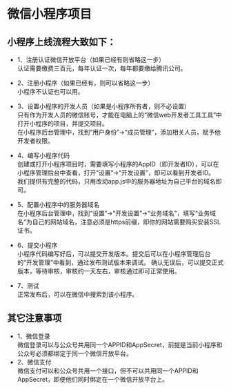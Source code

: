 微信小程序项目
============================
小程序上线流程大致如下：
--
* 1、注册认证微信开放平台（如果已经有则省略这一步）<br/>
认证需要缴费三百元，每年认证一次，每年都要缴给腾讯公司。
* 2、注册小程序（如果已经有，则可以省略这一步）<br/>
小程序不认证也可以用。
* 3、设置小程序的开发人员（如果是小程序所有者，则不必设置）<br/>
只有作为开发人员的微信账号，才能在电脑上的“微信web开发者工具工具”中打开小程序的项目，并提交项目。<br/>
在小程序后台管理中，找到“用户身份”->“成员管理”，添加相关人员，赋予他开发者权限。
* 4、编写小程序代码<br/>
创建或打开小程序项目时，需要填写小程序的AppID（即开发者ID），可以在小程序管理后台中查看，打开“设置”->“开发设置”，即可以看到开发者ID。<br/>
我们提供有完整的代码，只用改动app.js中的服务器地址为自己平台的域名即可。
* 5、配置小程序中的服务器域名<br/>
在小程序后台管理中，找到“设置”->“开发设置”->“业务域名”，填写“业务域名”为自己的网站域名，注意必须是https前缀，即你的网站需要购买安装SSL证书。

* 6、提交小程序<br/>
小程序代码编写好后，可以提交开发版本。提交后可以在小程序管理后台的“开发管理”中看到，通过发布测试版本来调试。
确认无误后，可以提交正式版本，等待审核，审核约一天左右，审核通过即可正常使用。
* 7、测试<br/>
正常发布后，可以在微信中搜索到该小程序。

其它注意事项
----
* 1、微信登录<br/>
微信登录可以与公众号共用同一个APPID和AppSecret，前提是当前小程序和公众号必须都绑定于同一个微信开放平台。
* 2、微信支付<br/>
微信支付可以和公众号共用一个接口，但不可以共用同一个APPID和AppSecret，即便他们同时绑定在一个微信开放平台上。
